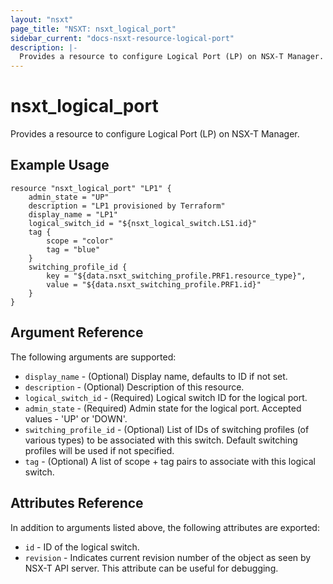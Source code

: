 ```yaml
---
layout: "nsxt"
page_title: "NSXT: nsxt_logical_port"
sidebar_current: "docs-nsxt-resource-logical-port"
description: |-
  Provides a resource to configure Logical Port (LP) on NSX-T Manager.
---
```


# nsxt_logical_port

Provides a resource to configure Logical Port (LP) on NSX-T Manager.

## Example Usage

```hcl
resource "nsxt_logical_port" "LP1" {
    admin_state = "UP"
    description = "LP1 provisioned by Terraform"
    display_name = "LP1"
    logical_switch_id = "${nsxt_logical_switch.LS1.id}"
    tag {
        scope = "color"
        tag = "blue"
    }
    switching_profile_id {
        key = "${data.nsxt_switching_profile.PRF1.resource_type}",
        value = "${data.nsxt_switching_profile.PRF1.id}"
    }
}
```

## Argument Reference

The following arguments are supported:

* `display_name` - (Optional) Display name, defaults to ID if not set.
* `description` - (Optional) Description of this resource.
* `logical_switch_id` - (Required) Logical switch ID for the logical port.
* `admin_state` - (Required) Admin state for the logical port. Accepted values - 'UP' or 'DOWN'.
* `switching_profile_id` - (Optional) List of IDs of switching profiles (of various types) to be associated with this switch. Default switching profiles will be used if not specified.
* `tag` - (Optional) A list of scope + tag pairs to associate with this logical switch.

## Attributes Reference

In addition to arguments listed above, the following attributes are exported:

* `id` - ID of the logical switch.
* `revision` - Indicates current revision number of the object as seen by NSX-T API server. This attribute can be useful for debugging.
